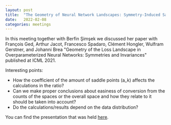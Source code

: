 ```yaml
---
layout: post
title:  "The Geometry of Neural Network Landscapes: Symmetry-Induced Saddles & Global Minima Manifold"
date:   2022-02-08
categories: meetings
---
```


In this meeting together with Berfin Şimşek we discussed her paper with François Ged, Arthur Jacot, Francesco Spadaro, 
Clément Hongler, Wulfram Gerstner, and Johanni Brea "Geometry of the
Loss Landscape in Overparameterized Neural Networks: Symmetries and Invariances" published at ICML 2021.

Interesting points:
- How the coefficient of the amount of saddle points (a_k) affects the calculations in the ratio?
- Can we make proper conclusions about easiness of conversion from the counts of the spaces or the overall space and how they relate to it should be taken into account?
- Do the calculations/results depend on the data distribution?

You can find the presentation that was held [here](https://drive.google.com/file/d/1xRBNvbTe_EWroL9WDqeh-8wOqyK1WKM_/view?usp=share_link).